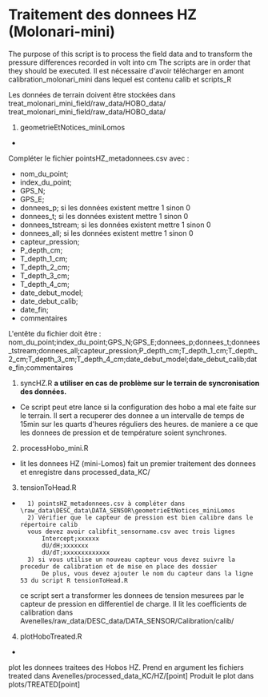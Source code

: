 
Traitement des donnees HZ (Molonari-mini)
========================
The purpose of this script is to process the field data and to transform the pressure differences recorded in volt into cm
The scripts are in order that they should be executed.
Il est nécessaire d'avoir télécharger en amont  calibration_molonari_mini dans lequel est contenu calib et scripts_R

Les données de terrain doivent être stockées dans treat_molonari_mini_field/raw_data/HOBO_data/
treat_molonari_mini_field/raw_data/HOBO_data/

1) geometrieEtNotices_miniLomos
-
Compléter le fichier pointsHZ_metadonnees.csv avec :
* nom_du_point;
* index_du_point;
* GPS_N;
* GPS_E;
* donnees_p; si les données existent mettre 1 sinon 0
* donnees_t; si les données existent mettre 1 sinon 0
* donnees_tstream; si les données existent mettre 1 sinon 0
* donnees_all; si les données existent mettre 1 sinon 0
* capteur_pression;
* P_depth_cm;
* T_depth_1_cm;
* T_depth_2_cm;
* T_depth_3_cm;
* T_depth_4_cm;
* date_debut_model;
* date_debut_calib;
* date_fin;
* commentaires

L'entête du fichier doit être : nom_du_point;index_du_point;GPS_N;GPS_E;donnees_p;donnees_t;donnees_tstream;donnees_all;capteur_pression;P_depth_cm;T_depth_1_cm;T_depth_2_cm;T_depth_3_cm;T_depth_4_cm;date_debut_model;date_debut_calib;date_fin;commentaires

1) syncHZ.R **a utiliser en cas de problème sur le terrain de syncronisation des données.**
-
	Ce script peut etre lance si la configuration des hobo a mal ete faite sur le terrain.
	Il sert a recuperer des donnee a un intervalle de temps de 15min sur les quarts d'heures réguliers des heures.
	de maniere a ce que les donnees de pression et de température soient synchrones.

2) processHobo_mini.R
-
	lit les donnees HZ (mini-Lomos)
	fait un premier traitement des donnees et enregistre dans processed_data_KC/



3) tensionToHead.R
-
		1) pointsHZ_metadonnees.csv à compléter dans \raw_data\DESC_data\DATA_SENSOR\geometrieEtNotices_miniLomos
		2) Vérifier que le capteur de pression est bien calibre dans le répertoire calib
		vous devez avoir calibfit_sensorname.csv avec trois lignes 
			Intercept;xxxxxx
			dU/dH;xxxxxxx
			dU/dT;xxxxxxxxxxxxx
		3) si vous utilise un nouveau capteur vous devez suivre la procedur de calibration et de mise en place des dossier
			De plus, vous devez ajouter le nom du capteur dans la ligne 53 du script R tensionToHead.R
	
	ce script sert a transformer les donnees de tension mesurees par le capteur de pression en differentiel de charge.
	Il lit les coefficients de calibration dans Avenelles/raw_data/DESC_data/DATA_SENSOR/Calibration/calib/

4) plotHoboTreated.R
-

plot les donnees traitees des Hobos HZ.
Prend en argument les fichiers treated dans Avenelles/processed_data_KC/HZ/[point]
Produit le plot dans plots/TREATED[point]
